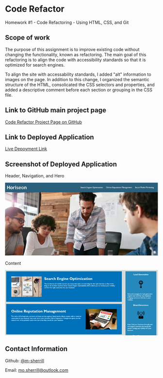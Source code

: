 # Code Refactor

Homework #1 - Code Refactoring - Using HTML, CSS, and Git

## Scope of work

The purpose of this assignment is to improve existing code without changing the functionality, known as refactoring. The main goal of this refactoring is to align the code with accessibility standards so that it is optimized for search engines. 

To align the site with accessability standards, I added "alt" information to images on the page. In addition to this change, I organized the semantic structure of the HTML, consolicated the CSS selectors and properties, and added a descriptive comment before each section or grouping in the CSS file.

## Link to GitHub main project page

[Code Refactor Project Page on GitHub](https://github.com/m-sherrill/code-refactor)

## Link to Deployed Application

[Live Depoyment Link](https://m-sherrill.github.io/code-refactor/)

## Screenshot of Deployed Application 

Header, Navigation, and Hero

![Screenshot of hero image and navigation](./assets/images/screenshot-navigation-hero.jpg)

Content

![Screenshot of content](./assets/images/screenshot-content.jpg)

## Contact Information

Github: [@m-sherrill](https://github.com/m-sherrill)

Email: mo.sherrill@outlook.com